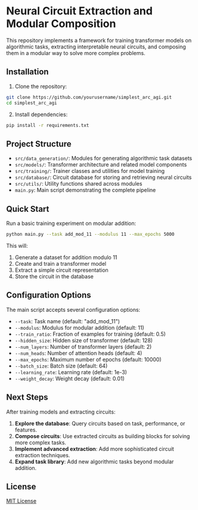 # Neural Circuit Extraction and Modular Composition

This repository implements a framework for training transformer models on algorithmic tasks, extracting interpretable neural circuits, and composing them in a modular way to solve more complex problems.

## Installation

1. Clone the repository:
```bash
git clone https://github.com/yourusername/simplest_arc_agi.git
cd simplest_arc_agi
```

2. Install dependencies:
```bash
pip install -r requirements.txt
```

## Project Structure

- `src/data_generation/`: Modules for generating algorithmic task datasets
- `src/models/`: Transformer architecture and related model components
- `src/training/`: Trainer classes and utilities for model training
- `src/database/`: Circuit database for storing and retrieving neural circuits
- `src/utils/`: Utility functions shared across modules
- `main.py`: Main script demonstrating the complete pipeline

## Quick Start

Run a basic training experiment on modular addition:

```bash
python main.py --task add_mod_11 --modulus 11 --max_epochs 5000
```

This will:
1. Generate a dataset for addition modulo 11
2. Create and train a transformer model
3. Extract a simple circuit representation
4. Store the circuit in the database

## Configuration Options

The main script accepts several configuration options:

- `--task`: Task name (default: "add_mod_11")
- `--modulus`: Modulus for modular addition (default: 11)
- `--train_ratio`: Fraction of examples for training (default: 0.5)
- `--hidden_size`: Hidden size of transformer (default: 128)
- `--num_layers`: Number of transformer layers (default: 2)
- `--num_heads`: Number of attention heads (default: 4)
- `--max_epochs`: Maximum number of epochs (default: 10000)
- `--batch_size`: Batch size (default: 64)
- `--learning_rate`: Learning rate (default: 1e-3)
- `--weight_decay`: Weight decay (default: 0.01)

## Next Steps

After training models and extracting circuits:

1. **Explore the database**: Query circuits based on task, performance, or features.
2. **Compose circuits**: Use extracted circuits as building blocks for solving more complex tasks.
3. **Implement advanced extraction**: Add more sophisticated circuit extraction techniques.
4. **Expand task library**: Add new algorithmic tasks beyond modular addition.

## License

[MIT License](LICENSE) 